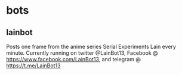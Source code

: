 # bots
## lainbot
Posts one frame from the anime series Serial Experiments Lain every minute.
Currently running on twitter @LainBot13, Facebook @ https://www.facebook.com/LainBot13, and telegram @ https://t.me/LainBot13
